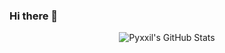 ### Hi there 👋

<div style="justify-content:center;align-content:center;display:flex;"><img src="https://github-readme-stats.vercel.app/api?username=pyxxil&show_icons=true&theme=radical" alt="Pyxxil's GitHub Stats" /></div>

<!--
**Pyxxil/Pyxxil** is a ✨ _special_ ✨ repository because its `README.md` (this file) appears on your GitHub profile.

Here are some ideas to get you started:

- 🔭 I’m currently working on ...
- 🌱 I’m currently learning ...
- 👯 I’m looking to collaborate on ...
- 🤔 I’m looking for help with ...
- 💬 Ask me about ...
- 📫 How to reach me: ...
- 😄 Pronouns: ...
- ⚡ Fun fact: ...
-->
